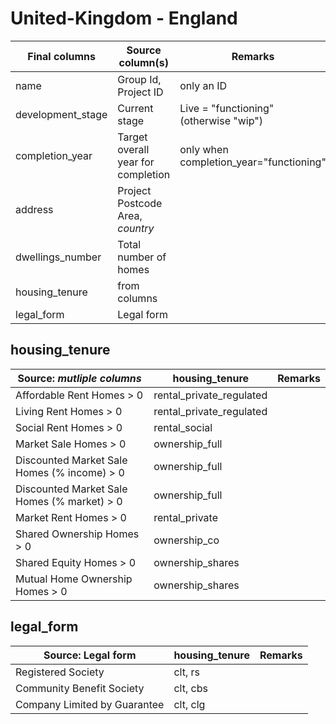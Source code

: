 # United-Kingdom - England

| Final columns     | Source column(s)                   | Remarks                                 |
|-------------------|------------------------------------|-----------------------------------------|
| name              | Group Id, Project ID               | only an ID                              |
| development_stage | Current stage                      | Live = "functioning" (otherwise "wip")  |
| completion_year   | Target overall year for completion | only when completion_year="functioning" |
| address           | Project Postcode Area, *country*   |                                         |
| dwellings_number  | Total number of homes              |                                         |
| housing_tenure    | from columns                       |                                         |
| legal_form        | Legal form                         |                                         |

## housing_tenure

| Source: *mutliple columns*                  | housing_tenure           | Remarks |
|---------------------------------------------|--------------------------|---------|
| Affordable Rent Homes > 0                   | rental_private_regulated |         |
| Living Rent Homes > 0                       | rental_private_regulated |         |
| Social Rent Homes > 0                       | rental_social            |         |
| Market Sale Homes > 0                       | ownership_full           |         |
| Discounted Market Sale Homes (% income) > 0 | ownership_full           |         |
| Discounted Market Sale Homes (% market) > 0 | ownership_full           |         |
| Market Rent Homes > 0                       | rental_private           |         |
| Shared Ownership Homes > 0                  | ownership_co             |         |
| Shared Equity Homes > 0                     | ownership_shares         |         |
| Mutual Home Ownership Homes > 0             | ownership_shares         |         |

## legal_form

| Source: Legal form           | housing_tenure | Remarks |
|------------------------------|----------------|---------|
| Registered Society           | clt, rs        |         |
| Community Benefit Society    | clt, cbs       |         |
| Company Limited by Guarantee | clt, clg       |         |